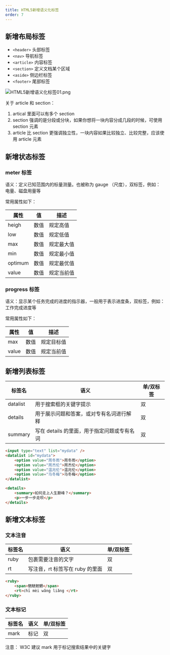```yaml
---
title: HTML5新增语义化标签
order: 7
---
```


## 新增布局标签

- `<header>` 头部标签
- `<nav>` 导航标签
- `<article>` 内容标签
- `<section>` 定义文档某个区域
- `<aside>` 侧边栏标签
- `<footer>` 尾部标签

![HTML5新增语义化标签01.png](https://obsidian-picture.oss-cn-qingdao.aliyuncs.com/my-img/HTML5新增语义化标签01.png)

关于 article 和 section：
1. artical 里面可以有多个 section 
2. section 强调的是分段或分块，如果你想将一块内容分成几段的时候，可使用 section 元素
3. article 比 section 更强调独立性，一块内容如果比较独立、比较完整，应该使用 article 元素

## 新增状态标签

### meter 标签

语义：定义已知范围内的标量测量。也被称为 gauge （尺度），双标签，例如：电量、磁盘用量等

常用属性如下：

| 属性  | 值   | 描述     |
| ----- | ---- | -------- |
| heigh | 数值 | 规定高值 |
|  low     | 数值 |  规定低值        |
|   max    | 数值 |     规定最大值     |
|    min   | 数值 |     规定最小值     |
|     optimum  | 数值 |  规定最优值        |
|   value    |  数值    |    规定当前值      |

### progress 标签

语义：显示某个任务完成的进度的指示器，一般用于表示进度条，双标签，例如：工作完成进度等

常用属性如下：

| 属性  | 值   | 描述       |
| ----- | ---- | ---------- |
| max   | 数值 | 规定目标值 |
| value | 数值 | 规定当前值           |

## 新增列表标签

| 标签名   | 语义                                        | 单/双标签 |
| -------- | ------------------------------------------- | --------- |
| datalist | 用于搜索框的关键字提示                      | 双        |
| details  | 用于展示问题和答案，或对专有名词进行解释    | 双        |
| summary  | 写在 details 的里面，用于指定问题或专有名词 | 双          |

```html
<input type="text" list="mydata" />
<datalist id="mydata">
	<option value="周冬雨">周冬雨</option>
	<option value="周杰伦">周杰伦</option>
	<option value="温兆伦">温兆伦</option>
	<option value="马冬梅">马冬梅</option>
</datalist>

<details>
	<summary>如何走上人生巅峰？</summary>
	<p>一步一步走呗</p>
</details>
```

## 新增文本标签

### 文本注音

| 标签名 | 语义                            | 单/双标签 |
| ------ | ------------------------------- | --------- |
| ruby   | 包裹需要注音的文字              | 双        |
| rt     | 写注音，rt 标签写在 ruby 的里面 | 双          |

```html
<ruby>
	<span>魑魅魍魉</span>
	<rt>chī mèi wǎng liǎng </rt>
</ruby>
```

### 文本标记

| 标签名 | 语义 | 单/双标签 |
| ------ | ---- | --------- |
| mark   | 标记 | 双          |

注意： W3C 建议 mark 用于标记搜索结果中的关键字

